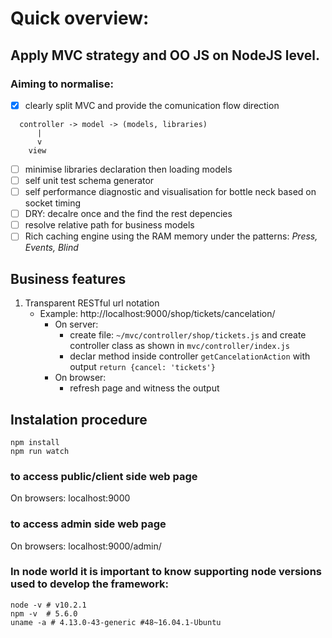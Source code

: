 # Quick overview:

## Apply MVC strategy and OO JS on NodeJS level. 

### Aiming to normalise:
 
- [x] clearly split MVC and provide the comunication flow direction 
```
  controller -> model -> (models, libraries)
      |
      v
    view
```
- [ ] minimise libraries declaration then loading models
- [ ] self unit test schema generator 
- [ ] self performance diagnostic and visualisation for bottle neck based on socket timing 
- [ ] DRY: decalre once and the find the rest depencies
- [ ] resolve relative path for business models
- [ ] Rich caching engine using the RAM memory under the patterns: *Press, Events, Blind*

## Business features 
 1. Transparent RESTful url notation
    - Example: http://localhost:9000/shop/tickets/cancelation/
      - On server: 
        - create file: `~/mvc/controller/shop/tickets.js` and create controller class as shown in `mvc/controller/index.js`
        - declar method inside controller `getCancelationAction` with output `return {cancel: 'tickets'}`
      - On browser: 
        - refresh page and witness the output

## Instalation procedure

```
npm install 
npm run watch
```

### to access public/client side web page 
On browsers: localhost:9000

### to access admin side web page
On browsers: localhost:9000/admin/

### In node world it is important to know supporting node versions used to develop the framework:
```
node -v # v10.2.1
npm -v  # 5.6.0
uname -a # 4.13.0-43-generic #48~16.04.1-Ubuntu 
```



